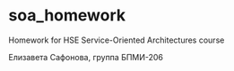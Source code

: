 # soa_homework
Homework for HSE Service-Oriented Architectures course

Елизавета Сафонова, группа БПМИ-206
